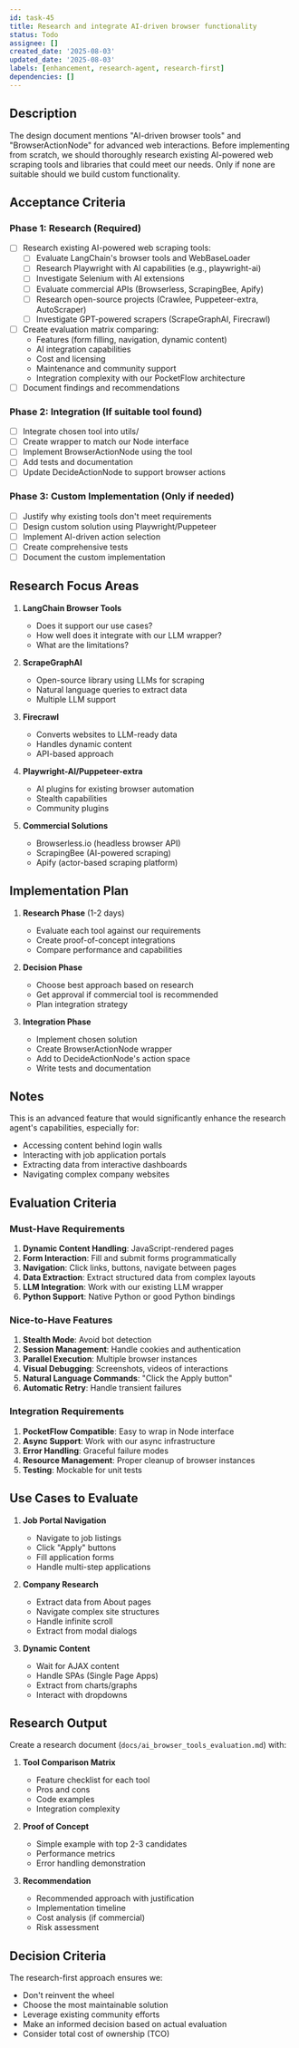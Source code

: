 ```yaml
---
id: task-45
title: Research and integrate AI-driven browser functionality
status: Todo
assignee: []
created_date: '2025-08-03'
updated_date: '2025-08-03'
labels: [enhancement, research-agent, research-first]
dependencies: []
---
```


## Description

The design document mentions "AI-driven browser tools" and "BrowserActionNode" for advanced web interactions. Before implementing from scratch, we should thoroughly research existing AI-powered web scraping tools and libraries that could meet our needs. Only if none are suitable should we build custom functionality.

## Acceptance Criteria

### Phase 1: Research (Required)

- [ ] Research existing AI-powered web scraping tools:
  - [ ] Evaluate LangChain's browser tools and WebBaseLoader
  - [ ] Research Playwright with AI capabilities (e.g., playwright-ai)
  - [ ] Investigate Selenium with AI extensions
  - [ ] Evaluate commercial APIs (Browserless, ScrapingBee, Apify)
  - [ ] Research open-source projects (Crawlee, Puppeteer-extra, AutoScraper)
  - [ ] Investigate GPT-powered scrapers (ScrapeGraphAI, Firecrawl)
- [ ] Create evaluation matrix comparing:
  - Features (form filling, navigation, dynamic content)
  - AI integration capabilities
  - Cost and licensing
  - Maintenance and community support
  - Integration complexity with our PocketFlow architecture
- [ ] Document findings and recommendations

### Phase 2: Integration (If suitable tool found)


- [ ] Integrate chosen tool into utils/
- [ ] Create wrapper to match our Node interface
- [ ] Implement BrowserActionNode using the tool
- [ ] Add tests and documentation
- [ ] Update DecideActionNode to support browser actions

### Phase 3: Custom Implementation (Only if needed)

- [ ] Justify why existing tools don't meet requirements
- [ ] Design custom solution using Playwright/Puppeteer
- [ ] Implement AI-driven action selection
- [ ] Create comprehensive tests
- [ ] Document the custom implementation

## Research Focus Areas

1. **LangChain Browser Tools**
   - Does it support our use cases?
   - How well does it integrate with our LLM wrapper?
   - What are the limitations?

2. **ScrapeGraphAI**
   - Open-source library using LLMs for scraping
   - Natural language queries to extract data
   - Multiple LLM support

3. **Firecrawl**
   - Converts websites to LLM-ready data
   - Handles dynamic content
   - API-based approach

4. **Playwright-AI/Puppeteer-extra**
   - AI plugins for existing browser automation
   - Stealth capabilities
   - Community plugins

5. **Commercial Solutions**
   - Browserless.io (headless browser API)
   - ScrapingBee (AI-powered scraping)
   - Apify (actor-based scraping platform)

## Implementation Plan

1. **Research Phase** (1-2 days)
   - Evaluate each tool against our requirements
   - Create proof-of-concept integrations
   - Compare performance and capabilities

2. **Decision Phase**
   - Choose best approach based on research
   - Get approval if commercial tool is recommended
   - Plan integration strategy

3. **Integration Phase**
   - Implement chosen solution
   - Create BrowserActionNode wrapper
   - Add to DecideActionNode's action space
   - Write tests and documentation

## Notes

This is an advanced feature that would significantly enhance the research agent's capabilities, especially for:

- Accessing content behind login walls
- Interacting with job application portals
- Extracting data from interactive dashboards
- Navigating complex company websites

## Evaluation Criteria

### Must-Have Requirements
1. **Dynamic Content Handling**: JavaScript-rendered pages
2. **Form Interaction**: Fill and submit forms programmatically
3. **Navigation**: Click links, buttons, navigate between pages
4. **Data Extraction**: Extract structured data from complex layouts
5. **LLM Integration**: Work with our existing LLM wrapper
6. **Python Support**: Native Python or good Python bindings

### Nice-to-Have Features
1. **Stealth Mode**: Avoid bot detection
2. **Session Management**: Handle cookies and authentication
3. **Parallel Execution**: Multiple browser instances
4. **Visual Debugging**: Screenshots, videos of interactions
5. **Natural Language Commands**: "Click the Apply button"
6. **Automatic Retry**: Handle transient failures

### Integration Requirements
1. **PocketFlow Compatible**: Easy to wrap in Node interface
2. **Async Support**: Work with our async infrastructure
3. **Error Handling**: Graceful failure modes
4. **Resource Management**: Proper cleanup of browser instances
5. **Testing**: Mockable for unit tests

## Use Cases to Evaluate

1. **Job Portal Navigation**
   - Navigate to job listings
   - Click "Apply" buttons
   - Fill application forms
   - Handle multi-step applications

2. **Company Research**
   - Extract data from About pages
   - Navigate complex site structures
   - Handle infinite scroll
   - Extract from modal dialogs

3. **Dynamic Content**
   - Wait for AJAX content
   - Handle SPAs (Single Page Apps)
   - Extract from charts/graphs
   - Interact with dropdowns

## Research Output

Create a research document (`docs/ai_browser_tools_evaluation.md`) with:

1. **Tool Comparison Matrix**
   - Feature checklist for each tool
   - Pros and cons
   - Code examples
   - Integration complexity

2. **Proof of Concept**
   - Simple example with top 2-3 candidates
   - Performance metrics
   - Error handling demonstration

3. **Recommendation**
   - Recommended approach with justification
   - Implementation timeline
   - Cost analysis (if commercial)
   - Risk assessment

## Decision Criteria

The research-first approach ensures we:
- Don't reinvent the wheel
- Choose the most maintainable solution
- Leverage existing community efforts
- Make an informed decision based on actual evaluation
- Consider total cost of ownership (TCO)
